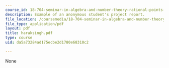 ```yaml
---
course_id: 18-704-seminar-in-algebra-and-number-theory-rational-points-on-elliptic-curves-fall-2004
description: Example of an anonymous student's project report.
file_location: /coursemedia/18-704-seminar-in-algebra-and-number-theory-rational-points-on-elliptic-curves-fall-2004/da5a73284ad175ecbe2d1780e68310c2_haraksingh.pdf
file_type: application/pdf
layout: pdf
title: haraksingh.pdf
type: course
uid: da5a73284ad175ecbe2d1780e68310c2

---
```

None